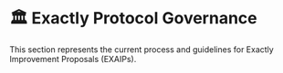 # 🏛 Exactly Protocol Governance

This section represents the current process and guidelines for Exactly Improvement Proposals (EXAIPs).

